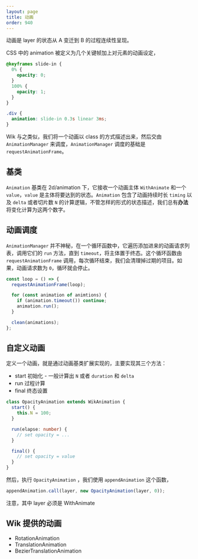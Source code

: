 ```yaml
---
layout: page
title: 动画
order: 940
---
```


动画是 layer 的状态从 A 变迁到 B 的过程连续性呈现。

CSS 中的 animation 被定义为几个关键帧加上对元素的动画设定，

```css
@keyframes slide-in {
  0% {
    opacity: 0;
  }
  100% {
    opacity: 1;
  }
}

.div {
  animation: slide-in 0.3s linear 3ms;
}
```

Wik 与之类似，我们将一个动画以 class 的方式描述出来，然后交由 `AnimationManager` 来调度，`AnimationManager` 调度的基础是 `requestAnimationFrame`。

## 基类

`Animation` 基类在 2d/animation 下，它接收一个动画主体 `WithAnimate` 和一个 `value`，`value` 是主体将要达到的状态。`Animation` 包含了动画持续时长 `timing` 以及 `delta` 或者切片数 `N` 的计算逻辑，不管怎样的形式的状态描述，我们总有**办法**将变化计算为这两个数字。

## 动画调度

`AnimationManager` 并不神秘，在一个循环函数中，它遍历添加进来的动画请求列表，调用它们的 `run` 方法，直到 `timeout`，将主体置于终态。这个循环函数由 `requestAnimationFrame` 调用，每次循环结束，我们会清理掉过期的项目。如果，动画请求数为 `0`，循环就会停止。

```ts
const loop = () => {
  requestAnimationFrame(loop);

  for (const animation of animtions) {
    if (animation.timeout()) continue;
    animation.run();
  }

  clean(animations);
};
```

## 自定义动画

定义一个动画，就是通过动画基类扩展实现的，主要实现其三个方法：

- start 初始化 - 一般计算出 `N` 或者 `duration` 和 `delta`
- run 过程计算
- final 终态设置

```ts
class OpacityAnimation extends WikAnimation {
  start() {
    this.N = 100;
  }

  run(elapse: number) {
    // set opacity = ...
  }

  final() {
    // set opacity = value
  }
}
```

然后，执行 `OpacityAnimation` ，我们使用 `appendAnimation` 这个函数，

```ts
appendAnimation.call(layer, new OpacityAnimation(layer, 0));
```

<div class="alert alert--warn">
注意，其中 layer 必须是 WithAnimate
</div>

## Wik 提供的动画

- RotationAnimation
- TranslationAnimation
- BezierTranslationAnimation
